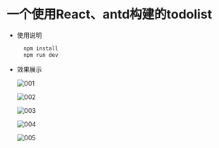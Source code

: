 # 一个使用React、antd构建的todolist
+ 使用说明
  ```bash
    npm install
    npm run dev
  ```

+ 效果展示

  ![001](https://www.hualigs.cn/image/605b3c40994b5.jpg)

  ![002](https://www.hualigs.cn/image/605b3c660051c.jpg)

  ![003](https://www.hualigs.cn/image/605b3c7ae1eb3.jpg)

  ![004](https://www.hualigs.cn/image/605b3c9389fc0.jpg)

  ![005](https://www.hualigs.cn/image/605b3ca087887.jpg)